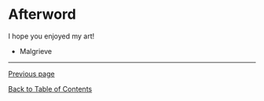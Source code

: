 # Afterword
I hope you enjoyed my art!
- Malgrieve

---

[Previous page](/Lorehuin/Back/credits.md)

[Back to Table of Contents](/Lorehuin/Front/table-of-contents.md)
